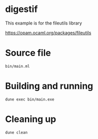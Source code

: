 # digestif

This example is for the fileutils library

https://opam.ocaml.org/packages/fileutils

# Source file

`bin/main.ml`

# Building and running

`dune exec bin/main.exe`

# Cleaning up

`dune clean`
